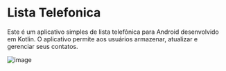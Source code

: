
# Lista Telefonica

Este é um aplicativo simples de lista telefônica para Android desenvolvido em Kotlin. O aplicativo permite aos usuários armazenar, atualizar e gerenciar seus contatos.

![image](https://github.com/user-attachments/assets/901213f5-5089-4e3c-aa29-3c973d595bed)
